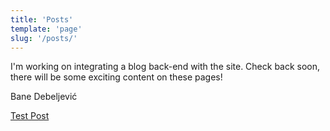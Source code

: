 ```yaml
---
title: 'Posts'
template: 'page'
slug: '/posts/'
---
```


I'm working on integrating a blog back-end with the site. Check back soon, there will be some exciting content on these pages!

Bane Debeljević

[Test Post](/posts/perfecting-the-art-of-perfection)
